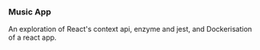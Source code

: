 ### Music App
An exploration of React's context api, enzyme and jest, and Dockerisation
of a react app.
